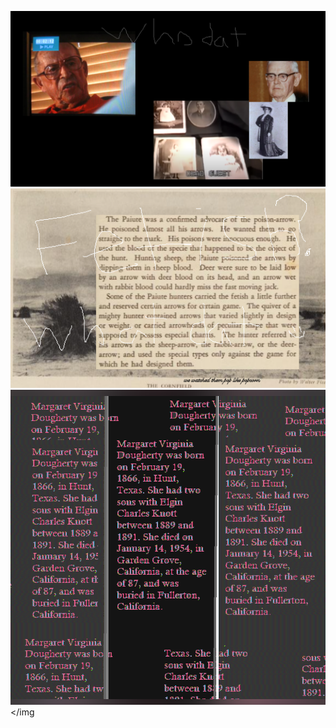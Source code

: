 <img src="whodat.png"></img>
<img src="Popcorn_fetish_in_the_cornfield.png"></img><img src="DOUGHERTY.png"></img
